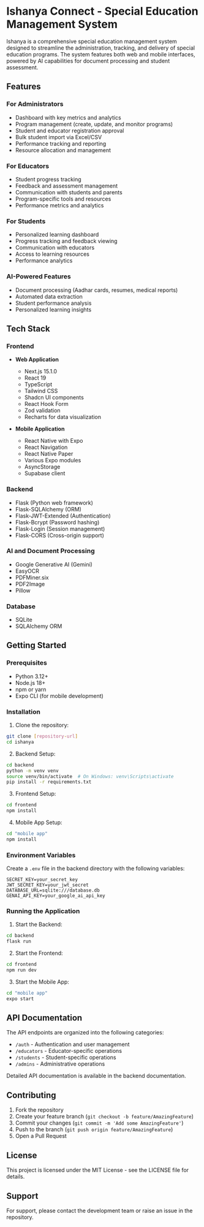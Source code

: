 # Ishanya Connect - Special Education Management System

Ishanya is a comprehensive special education management system designed to streamline the administration, tracking, and delivery of special education programs. The system features both web and mobile interfaces, powered by AI capabilities for document processing and student assessment.

## Features

### For Administrators
- Dashboard with key metrics and analytics
- Program management (create, update, and monitor programs)
- Student and educator registration approval
- Bulk student import via Excel/CSV
- Performance tracking and reporting
- Resource allocation and management

### For Educators
- Student progress tracking
- Feedback and assessment management
- Communication with students and parents
- Program-specific tools and resources
- Performance metrics and analytics

### For Students
- Personalized learning dashboard
- Progress tracking and feedback viewing
- Communication with educators
- Access to learning resources
- Performance analytics

### AI-Powered Features
- Document processing (Aadhar cards, resumes, medical reports)
- Automated data extraction
- Student performance analysis
- Personalized learning insights

## Tech Stack

### Frontend
- **Web Application**
  - Next.js 15.1.0
  - React 19
  - TypeScript
  - Tailwind CSS
  - Shadcn UI components
  - React Hook Form
  - Zod validation
  - Recharts for data visualization

- **Mobile Application**
  - React Native with Expo
  - React Navigation
  - React Native Paper
  - Various Expo modules
  - AsyncStorage
  - Supabase client

### Backend
- Flask (Python web framework)
- Flask-SQLAlchemy (ORM)
- Flask-JWT-Extended (Authentication)
- Flask-Bcrypt (Password hashing)
- Flask-Login (Session management)
- Flask-CORS (Cross-origin support)

### AI and Document Processing
- Google Generative AI (Gemini)
- EasyOCR
- PDFMiner.six
- PDF2Image
- Pillow

### Database
- SQLite
- SQLAlchemy ORM

## Getting Started

### Prerequisites
- Python 3.12+
- Node.js 18+
- npm or yarn
- Expo CLI (for mobile development)

### Installation

1. Clone the repository:
```bash
git clone [repository-url]
cd ishanya
```

2. Backend Setup:
```bash
cd backend
python -m venv venv
source venv/bin/activate  # On Windows: venv\Scripts\activate
pip install -r requirements.txt
```

3. Frontend Setup:
```bash
cd frontend
npm install
```

4. Mobile App Setup:
```bash
cd "mobile app"
npm install
```

### Environment Variables

Create a `.env` file in the backend directory with the following variables:
```
SECRET_KEY=your_secret_key
JWT_SECRET_KEY=your_jwt_secret
DATABASE_URL=sqlite:///database.db
GENAI_API_KEY=your_google_ai_api_key
```

### Running the Application

1. Start the Backend:
```bash
cd backend
flask run
```

2. Start the Frontend:
```bash
cd frontend
npm run dev
```

3. Start the Mobile App:
```bash
cd "mobile app"
expo start
```

## API Documentation

The API endpoints are organized into the following categories:

- `/auth` - Authentication and user management
- `/educators` - Educator-specific operations
- `/students` - Student-specific operations
- `/admins` - Administrative operations

Detailed API documentation is available in the backend documentation.

## Contributing

1. Fork the repository
2. Create your feature branch (`git checkout -b feature/AmazingFeature`)
3. Commit your changes (`git commit -m 'Add some AmazingFeature'`)
4. Push to the branch (`git push origin feature/AmazingFeature`)
5. Open a Pull Request

## License

This project is licensed under the MIT License - see the LICENSE file for details.

## Support

For support, please contact the development team or raise an issue in the repository. 
